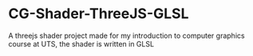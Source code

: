 # CG-Shader-ThreeJS-GLSL
A threejs shader project made for my introduction to computer graphics course at UTS, the shader is written in GLSL
